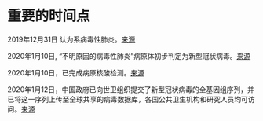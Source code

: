 # 重要的时间点

2019年12月31日 认为系病毒性肺炎。[来源](http://wjw.wuhan.gov.cn/front/web/showDetail/2019123108989)

2020年1月10日, “不明原因的病毒性肺炎”病原体初步判定为新型冠状病毒。[来源](http://m.news.cctv.com/2020/01/09/ARTI9Vp9Lra4Tvltz3r7es96200109.shtml)

2020年1月10日，已完成病原核酸检测。[来源](http://wjw.wuhan.gov.cn/front/web/showDetail/2020011109035)

2020年1月12日，中国政府已向世卫组织提交了新型冠状病毒的全基因组序列，并已将这一序列上传至全球共享的病毒数据库，各国公共卫生机构和研究人员均可访问。[来源](https://news.un.org/zh/story/2020/01/1049052)
